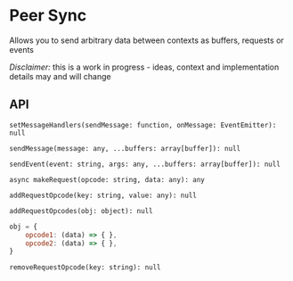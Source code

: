 # Peer Sync

Allows you to send arbitrary data between contexts as buffers, requests or events

*Disclaimer:* this is a work in progress - ideas, context and implementation details may and will change

## API

`setMessageHandlers(sendMessage: function, onMessage: EventEmitter): null`

`sendMessage(message: any, ...buffers: array[buffer]): null`

`sendEvent(event: string, args: any, ...buffers: array[buffer]): null`

`async makeRequest(opcode: string, data: any): any`

`addRequestOpcode(key: string, value: any): null`

`addRequestOpcodes(obj: object): null`

```javascript
obj = {
    opcode1: (data) => { },
    opcode2: (data) => { },
}
```
`removeRequestOpcode(key: string): null`
